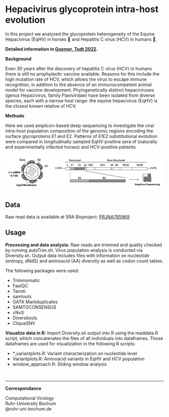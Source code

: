 #  Hepacivirus glycoprotein intra-host evolution
In this project we analyzed the glycoprotein heterogeneity of the Equine Hepacivirus (EqHV) in horses :racehorse: and Hepatitis C virus (HCV) in humans :standing_person:.


**Detailed information in [Goemer, Todt 2022](https://pages.github.com/).**


**Background**

Even 30 years after the discovery of hepatitis C virus (HCV) in humans there is still no prophylactic vaccine available. Reasons for this include the high mutation rate of HCV, which allows the virus to escape immune recognition, in addition to the absence of an immunocompetent animal model for vaccine development. Phylogenetically distinct hepaciviruses (genus Hepacivirus, family Flaviviridae) have been isolated from diverse species, each with a narrow host range: the equine hepacivirus (EqHV) is the closest known relative of HCV.

**Methods**

Here we used amplicon-based deep-sequencing to investigate the viral intra-host population composition of the genomic regions encoding the surface glycoproteins E1 and E2. Patterns of E1E2 substitutional evolution were compared in longitudinally sampled EqHV positive sera of (naturally and experimentally infected horses) and HCV-positive patients. 





![AmpliconSeq](images/AmpliconSeq.png)











## Data
Raw read data is available at SRA Bioproject: [PRJNA785969](http://www.ncbi.nlm.nih.gov/bioproject/785969)


## Usage
**Processing and data analysis:**
Raw reads are trimmed and quality checked by running autoTrim.sh. Virus population analysis is conducted via Diversity.sh. Output data includes files with information on nucleotide (entropy, dNdS) and aminoacid (AA) diversity as well as codon count tables.

The following packages were used:
- Trimmomatic
- FastQC
- Tanoti
- samtools
- GATK Markduplicates
- SAMTOCONSENSUS
- vNvS
- Diversitools
- CliqueSNV


**Visualize data in R:**
Import Diversity.sh output into R using the readdata.R script, which concatenates the files of all individuals into dataframes.
Those dataframes are used for visualization in the following R scripts: 
- *_variantplots.R: Variant characterization on nucleotide level
- Variantplots.R: Aminoacid variants in EqHV and HCV population
- window_approach.R: Sliding window analysis


</br>

---
**Correspondance**

Computational Virology </br>
Ruhr-University Bochum </br>
@ruhr-uni-bochum.de

